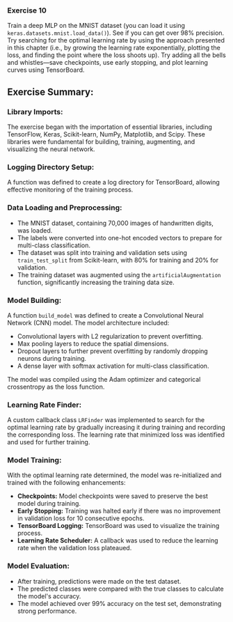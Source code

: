 ### Exercise 10

Train a deep MLP on the MNIST dataset (you can load it using `keras.datasets.mnist.load_data()`). See if you can get over 98% precision. Try searching for the optimal learning rate by using the approach presented in this chapter (i.e., by growing the learning rate exponentially, plotting the loss, and finding the point where the loss shoots up). Try adding all the bells and whistles—save checkpoints, use early stopping, and plot learning curves using TensorBoard.

## Exercise Summary:

### Library Imports:

The exercise began with the importation of essential libraries, including TensorFlow, Keras, Scikit-learn, NumPy, Matplotlib, and Scipy. These libraries were fundamental for building, training, augmenting, and visualizing the neural network.

### Logging Directory Setup:

A function was defined to create a log directory for TensorBoard, allowing effective monitoring of the training process.

### Data Loading and Preprocessing:

-   The MNIST dataset, containing 70,000 images of handwritten digits, was loaded.
-   The labels were converted into one-hot encoded vectors to prepare for multi-class classification.
-   The dataset was split into training and validation sets using `train_test_split` from Scikit-learn, with 80% for training and 20% for validation.
-   The training dataset was augmented using the `artificialAugmentation` function, significantly increasing the training data size.

### Model Building:

A function `build_model` was defined to create a Convolutional Neural Network (CNN) model. The model architecture included:

-   Convolutional layers with L2 regularization to prevent overfitting.
-   Max pooling layers to reduce the spatial dimensions.
-   Dropout layers to further prevent overfitting by randomly dropping neurons during training.
-   A dense layer with softmax activation for multi-class classification.

The model was compiled using the Adam optimizer and categorical crossentropy as the loss function.

### Learning Rate Finder:

A custom callback class `LRFinder` was implemented to search for the optimal learning rate by gradually increasing it during training and recording the corresponding loss. The learning rate that minimized loss was identified and used for further training.

### Model Training:

With the optimal learning rate determined, the model was re-initialized and trained with the following enhancements:

-   **Checkpoints:** Model checkpoints were saved to preserve the best model during training.
-   **Early Stopping:** Training was halted early if there was no improvement in validation loss for 10 consecutive epochs.
-   **TensorBoard Logging:** TensorBoard was used to visualize the training process.
-   **Learning Rate Scheduler:** A callback was used to reduce the learning rate when the validation loss plateaued.

### Model Evaluation:

-   After training, predictions were made on the test dataset.
-   The predicted classes were compared with the true classes to calculate the model's accuracy.
-   The model achieved over 99% accuracy on the test set, demonstrating strong performance.
